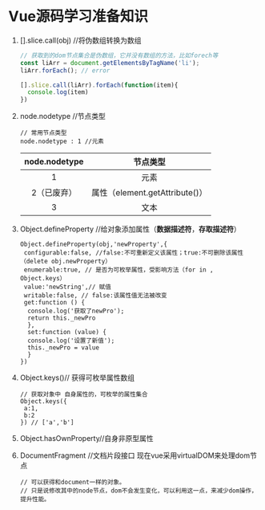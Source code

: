 # Vue源码学习准备知识

1. [].slice.call(obj) //将伪数组转换为数组

   ```javascript
   // 获取到的dom节点集合是伪数组，它并没有数组的方法，比如forech等
   const liArr = document.getElementsByTagName('li');
   liArr.forEach(); // error
   
   [].slice.call(liArr).forEach(function(item){
     console.log(item)
   })
   ```

   

2. node.nodetype //节点类型

   ```
   // 常用节点类型
   node.nodetype : 1 //元素
   ```

   | node.nodetype |            节点类型            |
   | :-----------: | :----------------------------: |
   |       1       |              元素              |
   |  2（已废弃）  | 属性（element.getAttribute()） |
   |       3       |              文本              |

   

3. Object.defineProperty //给对象添加属性（**数据描述符**，**存取描述符**）

   ```
   Object.defineProperty(obj,'newProperty',{
   	configurable:false, //false:不可重新定义该属性；true:不可删除该属性（delete obj.newProperty）
   	enumerable:true, // 是否为可枚举属性，受影响方法（for in , Object.keys）
   	value:'newString',// 赋值
   	writable:false, // false:该属性值无法被改变
   	get:function () {
     console.log('获取了newPro');
     return this._newPro
     },
     set:function (value) {
     console.log('设置了新值');
     this._newPro = value
     }
   })
   ```

   

4. Object.keys()// 获得可枚举属性数组

   ```
   // 获取对象中 自身属性的，可枚举的属性集合
   Object.keys({
   	a:1,
   	b:2
   }) // ['a','b']
   ```

   

5. Object.hasOwnProperty//自身非原型属性

6. DocumentFragment //文档片段接口  现在vue采用virtualDOM来处理dom节点

   ```
   // 可以获得和document一样的对象。
   // 只是说修改其中的node节点，dom不会发生变化，可以利用这一点，来减少dom操作，提升性能。
   ```

   